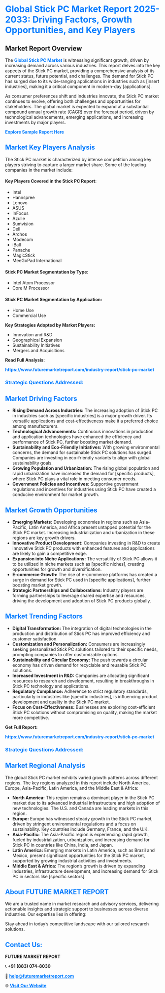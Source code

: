<h1 style="color: #007BFF;">Global Stick PC Market Report 2025-2033: Driving Factors, Growth Opportunities, and Key Players</h1>

<section id="overview">
<h2>Market Report Overview</h2>
<p>The <a href="https://www.futuremarketreport.com/industry-report/stick-pc-market" style="color: #007BFF; text-decoration: none;"><strong>Global Stick PC Market</strong></a> is witnessing significant growth, driven by increasing demand across various industries. This report delves into the key aspects of the Stick PC market, providing a comprehensive analysis of its current status, future potential, and challenges. The demand for Stick PC has surged due to its wide-ranging applications in industries such as [insert industries], making it a critical component in modern-day [applications].</p>
<p>As consumer preferences shift and industries innovate, the Stick PC market continues to evolve, offering both challenges and opportunities for stakeholders. The global market is expected to expand at a substantial compound annual growth rate (CAGR) over the forecast period, driven by technological advancements, emerging applications, and increasing investments by major players.</p>
</section>

<section id="overview">
<p><a href="https://www.futuremarketreport.com/request-sample/reportId=76638" style="color: #007BFF; text-decoration: none;"><strong>Explore Sample Report Here</strong></a></p>
</section>

<section id="key-players">
<h2 style="color: #007BFF;">Market Key Players Analysis</h2>
<p>The Stick PC market is characterized by intense competition among key players striving to capture a larger market share. Some of the leading companies in the market include:</p>
<h4>Key Players Covered in the Stick PC Report:</h4>
<ul><li>Intel</li><li>Hannspree</li><li>Lenovo</li><li>ASUS</li><li>InFocus</li><li>Azulle</li><li>Sumvision</li><li>Dell</li><li>Archos</li><li>Modecom</li><li>iBall</li><li>Panache</li><li>MagicStick</li><li>MeeGoPad International</li></ul>
<h4>Stick PC Market Segmentation by Type:</h4>
<ul><li>Intel Atom Processor</li><li>Core M Processor</li></ul>

<h4>Stick PC Market Segmentation by Application:</h4>
<ul><li>Home Use</li><li>Commercial Use</li></ul>
<p><strong>Key Strategies Adopted by Market Players:</strong></p>
<ul>
<li>Innovation and R&D</li>
<li>Geographical Expansion</li>
<li>Sustainability Initiatives</li>
<li>Mergers and Acquisitions</li>
</ul>
</section>

<section>
<p><strong>Read Full Analysis: </strong></p><a href="https://www.futuremarketreport.com/industry-report/stick-pc-market" style="color: #007BFF; text-decoration: none;"><strong>https://www.futuremarketreport.com/industry-report/stick-pc-market</strong></a>
<h3 style="color: #007BFF;">Strategic Questions Addressed:</h3>
</section>

<section id="driving-factors">
<h2 style="color: #007BFF;">Market Driving Factors</h2>
<ul>
<li><strong>Rising Demand Across Industries:</strong> The increasing adoption of Stick PC in industries such as [specific industries] is a major growth driver. Its versatile applications and cost-effectiveness make it a preferred choice among manufacturers.</li>
<li><strong>Technological Advancements:</strong> Continuous innovations in production and application technologies have enhanced the efficiency and performance of Stick PC, further boosting market demand.</li>
<li><strong>Sustainability and Eco-Friendly Initiatives:</strong> With growing environmental concerns, the demand for sustainable Stick PC solutions has surged. Companies are investing in eco-friendly variants to align with global sustainability goals.</li>
<li><strong>Growing Population and Urbanization:</strong> The rising global population and rapid urbanization have increased the demand for [specific products], where Stick PC plays a vital role in meeting consumer needs.</li>
<li><strong>Government Policies and Incentives:</strong> Supportive government regulations and incentives for industries using Stick PC have created a conducive environment for market growth.</li>
</ul>
</section>

<section id="growth-opportunities">
<h2 style="color: #007BFF;">Market Growth Opportunities</h2>
<ul>
<li><strong>Emerging Markets:</strong> Developing economies in regions such as Asia-Pacific, Latin America, and Africa present untapped potential for the Stick PC market. Increasing industrialization and urbanization in these regions are key growth drivers.</li>
<li><strong>Innovative Product Development:</strong> Companies investing in R&D to create innovative Stick PC products with enhanced features and applications are likely to gain a competitive edge.</li>
<li><strong>Expansion into Niche Applications:</strong> The versatility of Stick PC allows it to be utilized in niche markets such as [specific niches], creating opportunities for growth and diversification.</li>
<li><strong>E-commerce Growth:</strong> The rise of e-commerce platforms has created a surge in demand for Stick PC used in [specific applications], further boosting market growth.</li>
<li><strong>Strategic Partnerships and Collaborations:</strong> Industry players are forming partnerships to leverage shared expertise and resources, driving the development and adoption of Stick PC products globally.</li>
</ul>
</section>

<section id="trending-factors">
<h2 style="color: #007BFF;">Market Trending Factors</h2>
<ul>
<li><strong>Digital Transformation:</strong> The integration of digital technologies in the production and distribution of Stick PC has improved efficiency and customer satisfaction.</li>
<li><strong>Customization and Personalization:</strong> Consumers are increasingly seeking personalized Stick PC solutions tailored to their specific needs, prompting companies to offer customizable options.</li>
<li><strong>Sustainability and Circular Economy:</strong> The push towards a circular economy has driven demand for recyclable and reusable Stick PC solutions.</li>
<li><strong>Increased Investment in R&D:</strong> Companies are allocating significant resources to research and development, resulting in breakthroughs in Stick PC technology and applications.</li>
<li><strong>Regulatory Compliance:</strong> Adherence to strict regulatory standards, particularly in industries like [specific industries], is influencing product development and quality in the Stick PC market.</li>
<li><strong>Focus on Cost-Effectiveness:</strong> Businesses are exploring cost-efficient Stick PC solutions without compromising on quality, making the market more competitive.</li>
</ul>
</section>

<section>
<p><strong>Get Full Report: </strong></p><a href="https://www.futuremarketreport.com/industry-report/stick-pc-market" style="color: #007BFF; text-decoration: none;"><strong>https://www.futuremarketreport.com/industry-report/stick-pc-market</strong></a>
<h3 style="color: #007BFF;">Strategic Questions Addressed:</h3>
</section>


<section id="regional-analysis">
<h2 style="color: #007BFF;">Market Regional Analysis</h2>
<p>The global Stick PC market exhibits varied growth patterns across different regions. The key regions analyzed in this report include North America, Europe, Asia-Pacific, Latin America, and the Middle East & Africa:</p>
<ul>
<li><strong>North America:</strong> This region remains a dominant player in the Stick PC market due to its advanced industrial infrastructure and high adoption of new technologies. The U.S. and Canada are leading markets in this region.</li>
<li><strong>Europe:</strong> Europe has witnessed steady growth in the Stick PC market, driven by stringent environmental regulations and a focus on sustainability. Key countries include Germany, France, and the U.K.</li>
<li><strong>Asia-Pacific:</strong> The Asia-Pacific region is experiencing rapid growth, fueled by industrialization, urbanization, and increasing demand for Stick PC in countries like China, India, and Japan.</li>
<li><strong>Latin America:</strong> Emerging markets in Latin America, such as Brazil and Mexico, present significant opportunities for the Stick PC market, supported by growing industrial activities and investments.</li>
<li><strong>Middle East & Africa:</strong> The region’s growth is driven by expanding industries, infrastructure development, and increasing demand for Stick PC in sectors like [specific sectors].</li>
</ul>
</section>

<footer>
<h2 style="color: #007BFF;">About FUTURE MARKET REPORT</h2>
<p>We are a trusted name in market research and advisory services, delivering actionable insights and strategic support to businesses across diverse industries. Our expertise lies in offering:</p>

<p>Stay ahead in today’s competitive landscape with our tailored research solutions.</p>

<h2 style="color: #007BFF;">Contact Us:</h2>
<p><strong>FUTURE MARKET REPORT</strong></p>
<p>📞 <strong>+91 (883) 074-8030</strong></p>
<p>📧 <strong><a href="mailto:help@futuremarketreport.com" style="color: #007BFF;">help@futuremarketreport.com</a></strong></p>
<p>🌐 <strong><a href="https://www.futuremarketreport.com/" style="color: #007BFF;">Visit Our Website</a></strong></p>
</footer>